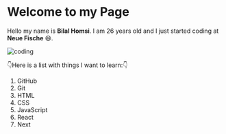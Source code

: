 # Welcome to my Page
Hello my name is **Bilal Homsi**. I am 26 years old and I just started coding at **Neue Fische** :smile:.

![coding](https://media.tenor.com/GfSX-u7VGM4AAAAC/coding.gif)

:point_down:Here is a list with things I want to learn::point_down:
1. GitHub
2. Git
3. HTML
4. CSS
5. JavaScript
6. React
7. Next



